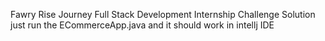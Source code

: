 Fawry Rise Journey Full Stack Development Internship Challenge Solution 
just run the ECommerceApp.java and it should work in intellj IDE

